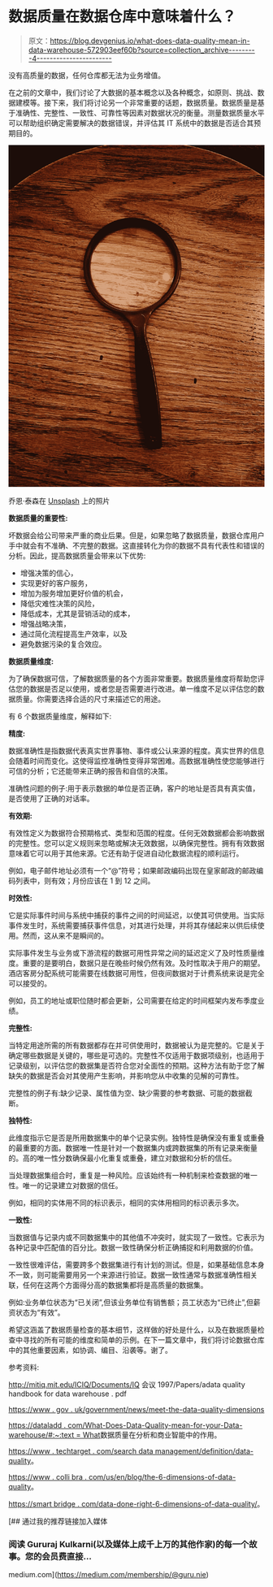 # 数据质量在数据仓库中意味着什么？

> 原文：<https://blog.devgenius.io/what-does-data-quality-mean-in-data-warehouse-572903eef60b?source=collection_archive---------4----------------------->

没有高质量的数据，任何仓库都无法为业务增值。

在之前的文章中，我们讨论了大数据的基本概念以及各种概念，如原则、挑战、数据建模等。接下来，我们将讨论另一个非常重要的话题，数据质量。数据质量是基于准确性、完整性、一致性、可靠性等因素对数据状况的衡量。测量数据质量水平可以帮助组织确定需要解决的数据错误，并评估其 IT 系统中的数据是否适合其预期目的。

![](img/f79f1227a71b2db6c613fec5ae2b1dbb.png)

乔恩·泰森在 [Unsplash](https://unsplash.com?utm_source=medium&utm_medium=referral) 上的照片

**数据质量的重要性:**

坏数据会给公司带来严重的商业后果。但是，如果忽略了数据质量，数据仓库用户手中就会有不准确、不完整的数据。这直接转化为你的数据不具有代表性和错误的分析。因此，提高数据质量会带来以下优势:

*   增强决策的信心，
*   实现更好的客户服务，
*   增加为服务增加更好价值的机会，
*   降低灾难性决策的风险，
*   降低成本，尤其是营销活动的成本，
*   增强战略决策，
*   通过简化流程提高生产效率，以及
*   避免数据污染的复合效应。

**数据质量维度:**

为了确保数据可信，了解数据质量的各个方面非常重要。数据质量维度将帮助您评估您的数据是否足以使用，或者您是否需要进行改进。单一维度不足以评估您的数据质量。你需要选择合适的尺寸来描述它的用途。

有 6 个数据质量维度，解释如下:

**精度:**

数据准确性是指数据代表真实世界事物、事件或公认来源的程度。真实世界的信息会随着时间而变化。这使得监控准确性变得非常困难。高数据准确性使您能够进行可信的分析；它还能带来正确的报告和自信的决策。

准确性问题的例子:用于表示数据的单位是否正确，客户的地址是否具有真实值，是否使用了正确的对话率。

**有效期:**

有效性定义为数据符合预期格式、类型和范围的程度。任何无效数据都会影响数据的完整性。您可以定义规则来忽略或解决无效数据，以确保完整性。拥有有效数据意味着它可以用于其他来源。它还有助于促进自动化数据流程的顺利运行。

例如，电子邮件地址必须有一个“@”符号；如果邮政编码出现在皇家邮政的邮政编码列表中，则有效；月份应该在 1 到 12 之间。

**时效性:**

它是实际事件时间与系统中捕获的事件之间的时间延迟，以使其可供使用。当实际事件发生时，系统需要捕获事件信息，对其进行处理，并将其存储起来以供后续使用。然而，这从来不是瞬间的。

实际事件发生与业务或下游流程的数据可用性异常之间的延迟定义了及时性质量维度。重要的是要明白，数据只是在晚些时候仍然有效。及时性取决于用户的期望。酒店客房分配系统可能需要在线数据可用性，但夜间数据对于计费系统来说是完全可以接受的。

例如，员工的地址或职位随时都会更新，公司需要在给定的时间框架内发布季度业绩。

**完整性:**

当特定用途所需的所有数据都存在并可供使用时，数据被认为是完整的。它是关于确定哪些数据是关键的，哪些是可选的。完整性不仅适用于数据项级别，也适用于记录级别，以评估您的数据集是否符合您对全面性的预期。这种方法有助于您了解缺失的数据是否会对其使用产生影响，并影响您从中收集的见解的可靠性。

完整性的例子有:缺少记录、属性值为空、缺少需要的参考数据、可能的数据截断。

**独特性:**

此维度指示它是否是所用数据集中的单个记录实例。独特性是确保没有重复或重叠的最重要的方面。数据唯一性是针对一个数据集内或跨数据集的所有记录来衡量的。高的唯一性分数确保最小化重复或重叠，建立对数据和分析的信任。

当处理数据集组合时，重复是一种风险。应该始终有一种机制来检查数据的唯一性。唯一的记录建立对数据的信任。

例如，相同的实体用不同的标识表示，相同的实体用相同的标识表示多次。

**一致性:**

当数据值与记录内或不同数据集中的其他值不冲突时，就实现了一致性。它表示为各种记录中匹配值的百分比。数据一致性确保分析正确捕捉和利用数据的价值。

一致性很难评估，需要跨多个数据集进行有计划的测试。但是，如果基础信息本身不一致，则可能需要用另一个来源进行验证。数据一致性通常与数据准确性相关联，任何在这两个方面得分高的数据集都将是高质量的数据集。

例如:业务单位状态为“已关闭”,但该业务单位有销售额；员工状态为“已终止”,但薪资状态为“有效”。

希望这涵盖了数据质量检查的基本细节，这样做的好处是什么，以及在数据质量检查中寻找的所有可能的维度和简单的示例。在下一篇文章中，我们将讨论数据仓库中的其他重要因素，如协调、编目、沿袭等。谢了。

参考资料:

http://mitiq.mit.edu/ICIQ/Documents/IQ 会议 1997/Papers/adata quality handbook for data warehouse . pdf

[https://www . gov . uk/government/news/meet-the-data-quality-dimensions](https://www.gov.uk/government/news/meet-the-data-quality-dimensions)

[https://dataladd . com/What-Does-Data-Quality-mean-for-your-Data-warehouse/#:~:text = What](https://dataladder.com/what-does-data-quality-mean-for-your-data-warehouse/#:~:text=What)数据质量在分析和商业智能中的作用。

[https://www . techtarget . com/search data management/definition/data-quality](https://www.techtarget.com/searchdatamanagement/definition/data-quality)。

[https://www . colli bra . com/us/en/blog/the-6-dimensions-of-data-quality](https://www.collibra.com/us/en/blog/the-6-dimensions-of-data-quality)。

[https://smart bridge . com/data-done-right-6-dimensions-of-data-quality/](https://smartbridge.com/data-done-right-6-dimensions-of-data-quality/)。

[](https://medium.com/membership/@guru.nie) [## 通过我的推荐链接加入媒体

### 阅读 Gururaj Kulkarni(以及媒体上成千上万的其他作家)的每一个故事。您的会员费直接…

medium.com](https://medium.com/membership/@guru.nie)